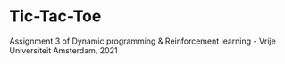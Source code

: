 # Tic-Tac-Toe
Assignment 3 of Dynamic programming &amp; Reinforcement learning - Vrije Universiteit Amsterdam, 2021

